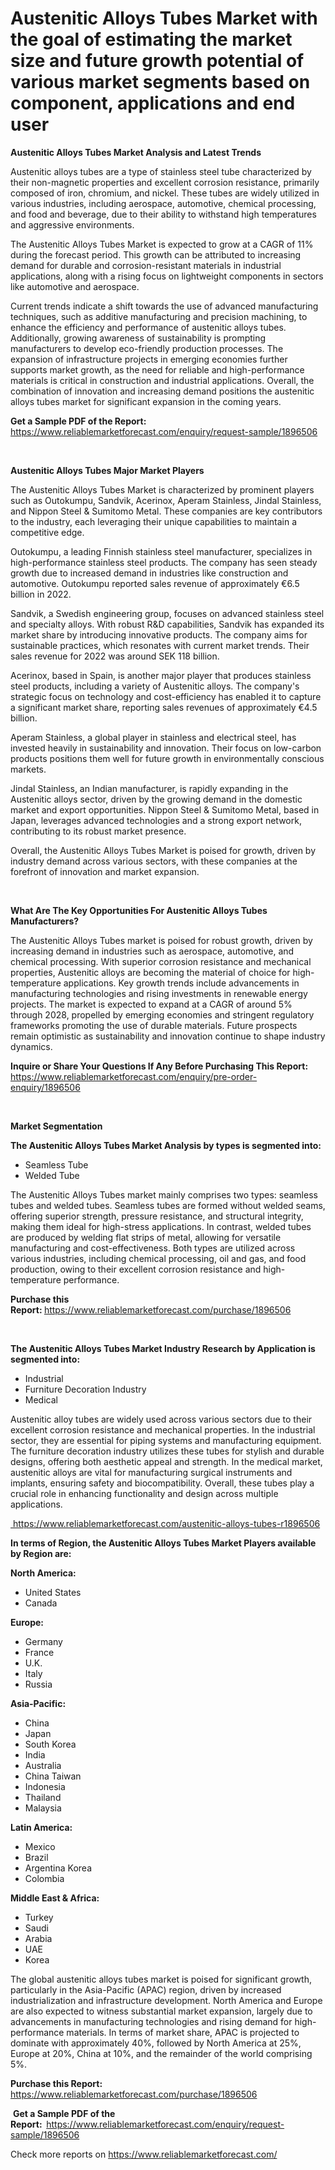 <p><h1>Austenitic Alloys Tubes Market with the goal of estimating the market size and future growth potential of various market segments based on component, applications and end user</h1></p><p><strong>Austenitic Alloys Tubes Market Analysis and Latest Trends</strong></p>
<p><p>Austenitic alloys tubes are a type of stainless steel tube characterized by their non-magnetic properties and excellent corrosion resistance, primarily composed of iron, chromium, and nickel. These tubes are widely utilized in various industries, including aerospace, automotive, chemical processing, and food and beverage, due to their ability to withstand high temperatures and aggressive environments. </p><p>The Austenitic Alloys Tubes Market is expected to grow at a CAGR of 11% during the forecast period. This growth can be attributed to increasing demand for durable and corrosion-resistant materials in industrial applications, along with a rising focus on lightweight components in sectors like automotive and aerospace. </p><p>Current trends indicate a shift towards the use of advanced manufacturing techniques, such as additive manufacturing and precision machining, to enhance the efficiency and performance of austenitic alloys tubes. Additionally, growing awareness of sustainability is prompting manufacturers to develop eco-friendly production processes. The expansion of infrastructure projects in emerging economies further supports market growth, as the need for reliable and high-performance materials is critical in construction and industrial applications. Overall, the combination of innovation and increasing demand positions the austenitic alloys tubes market for significant expansion in the coming years.</p></p>
<p><strong>Get a Sample PDF of the Report:&nbsp;</strong> <a href="https://www.reliablemarketforecast.com/enquiry/request-sample/1896506?utm_campaign=3445&utm_medium=2&utm_source=Github&utm_content=ia&utm_term=28032025&utm_id=austenitic-alloys-tubes">https://www.reliablemarketforecast.com/enquiry/request-sample/1896506</a></p>
<p>&nbsp;</p>
<p><strong>Austenitic Alloys Tubes Major Market Players</strong></p>
<p><p>The Austenitic Alloys Tubes Market is characterized by prominent players such as Outokumpu, Sandvik, Acerinox, Aperam Stainless, Jindal Stainless, and Nippon Steel & Sumitomo Metal. These companies are key contributors to the industry, each leveraging their unique capabilities to maintain a competitive edge.</p><p>Outokumpu, a leading Finnish stainless steel manufacturer, specializes in high-performance stainless steel products. The company has seen steady growth due to increased demand in industries like construction and automotive. Outokumpu reported sales revenue of approximately €6.5 billion in 2022.</p><p>Sandvik, a Swedish engineering group, focuses on advanced stainless steel and specialty alloys. With robust R&D capabilities, Sandvik has expanded its market share by introducing innovative products. The company aims for sustainable practices, which resonates with current market trends. Their sales revenue for 2022 was around SEK 118 billion.</p><p>Acerinox, based in Spain, is another major player that produces stainless steel products, including a variety of Austenitic alloys. The company's strategic focus on technology and cost-efficiency has enabled it to capture a significant market share, reporting sales revenues of approximately €4.5 billion.</p><p>Aperam Stainless, a global player in stainless and electrical steel, has invested heavily in sustainability and innovation. Their focus on low-carbon products positions them well for future growth in environmentally conscious markets.</p><p>Jindal Stainless, an Indian manufacturer, is rapidly expanding in the Austenitic alloys sector, driven by the growing demand in the domestic market and export opportunities. Nippon Steel & Sumitomo Metal, based in Japan, leverages advanced technologies and a strong export network, contributing to its robust market presence.</p><p>Overall, the Austenitic Alloys Tubes Market is poised for growth, driven by industry demand across various sectors, with these companies at the forefront of innovation and market expansion.</p></p>
<p>&nbsp;</p>
<p><strong>What Are The Key Opportunities For Austenitic Alloys Tubes Manufacturers?</strong></p>
<p><p>The Austenitic Alloys Tubes market is poised for robust growth, driven by increasing demand in industries such as aerospace, automotive, and chemical processing. With superior corrosion resistance and mechanical properties, Austenitic alloys are becoming the material of choice for high-temperature applications. Key growth trends include advancements in manufacturing technologies and rising investments in renewable energy projects. The market is expected to expand at a CAGR of around 5% through 2028, propelled by emerging economies and stringent regulatory frameworks promoting the use of durable materials. Future prospects remain optimistic as sustainability and innovation continue to shape industry dynamics.</p></p>
<p><strong>Inquire or Share Your Questions If Any Before Purchasing This Report:</strong> <a href="https://www.reliablemarketforecast.com/enquiry/pre-order-enquiry/1896506?utm_campaign=3445&utm_medium=2&utm_source=Github&utm_content=ia&utm_term=28032025&utm_id=austenitic-alloys-tubes">https://www.reliablemarketforecast.com/enquiry/pre-order-enquiry/1896506</a></p>
<p>&nbsp;</p>
<p><strong>Market Segmentation</strong></p>
<p><strong>The Austenitic Alloys Tubes Market Analysis by types is segmented into:</strong></p>
<p><ul><li>Seamless Tube</li><li>Welded Tube</li></ul></p>
<p><p>The Austenitic Alloys Tubes market mainly comprises two types: seamless tubes and welded tubes. Seamless tubes are formed without welded seams, offering superior strength, pressure resistance, and structural integrity, making them ideal for high-stress applications. In contrast, welded tubes are produced by welding flat strips of metal, allowing for versatile manufacturing and cost-effectiveness. Both types are utilized across various industries, including chemical processing, oil and gas, and food production, owing to their excellent corrosion resistance and high-temperature performance.</p></p>
<p><strong>Purchase this Report:&nbsp;</strong><a href="https://www.reliablemarketforecast.com/purchase/1896506?utm_campaign=3445&utm_medium=2&utm_source=Github&utm_content=ia&utm_term=28032025&utm_id=austenitic-alloys-tubes">https://www.reliablemarketforecast.com/purchase/1896506</a></p>
<p>&nbsp;</p>
<p><strong>The Austenitic Alloys Tubes Market Industry Research by Application is segmented into:</strong></p>
<p><ul><li>Industrial</li><li>Furniture Decoration Industry</li><li>Medical</li></ul></p>
<p><p>Austenitic alloy tubes are widely used across various sectors due to their excellent corrosion resistance and mechanical properties. In the industrial sector, they are essential for piping systems and manufacturing equipment. The furniture decoration industry utilizes these tubes for stylish and durable designs, offering both aesthetic appeal and strength. In the medical market, austenitic alloys are vital for manufacturing surgical instruments and implants, ensuring safety and biocompatibility. Overall, these tubes play a crucial role in enhancing functionality and design across multiple applications.</p></p>
<p><a href="https://www.reliablemarketforecast.com/austenitic-alloys-tubes-r1896506?utm_campaign=3445&utm_medium=2&utm_source=Github&utm_content=ia&utm_term=28032025&utm_id=austenitic-alloys-tubes">&nbsp;https://www.reliablemarketforecast.com/austenitic-alloys-tubes-r1896506</a></p>
<p><strong>In terms of Region, the Austenitic Alloys Tubes Market Players available by Region are:</strong></p>
<p>
    <p> <strong> North America: </strong>
        <ul>
            <li>United States</li>
            <li>Canada</li>
        </ul>
        </p> 
    <p> <strong> Europe: </strong>
        <ul>
            <li>Germany</li>
            <li>France</li>
            <li>U.K.</li>
            <li>Italy</li>
            <li>Russia</li>
        </ul>
        </p> 
    <p> <strong> Asia-Pacific: </strong>
        <ul>
            <li>China</li>
            <li>Japan</li>
            <li>South Korea</li>
            <li>India</li>
            <li>Australia</li>
            <li>China Taiwan</li>
            <li>Indonesia</li>
            <li>Thailand</li>
            <li>Malaysia</li>
        </ul>
        </p> 
    <p> <strong> Latin America: </strong>
        <ul>
            <li>Mexico</li>
            <li>Brazil</li>
            <li>Argentina Korea</li>
            <li>Colombia</li>
        </ul>
        </p> 
    <p> <strong> Middle East & Africa: </strong>
        <ul>
            <li>Turkey</li>
            <li>Saudi</li>
            <li>Arabia</li>
            <li>UAE</li>
            <li>Korea</li>
        </ul>
    </p>
    </p>
<p><p>The global austenitic alloys tubes market is poised for significant growth, particularly in the Asia-Pacific (APAC) region, driven by increased industrialization and infrastructure development. North America and Europe are also expected to witness substantial market expansion, largely due to advancements in manufacturing technologies and rising demand for high-performance materials. In terms of market share, APAC is projected to dominate with approximately 40%, followed by North America at 25%, Europe at 20%, China at 10%, and the remainder of the world comprising 5%. </p></p>
<p><strong>Purchase this Report: </strong><a href="https://www.reliablemarketforecast.com/purchase/1896506?utm_campaign=3445&utm_medium=2&utm_source=Github&utm_content=ia&utm_term=28032025&utm_id=austenitic-alloys-tubes">https://www.reliablemarketforecast.com/purchase/1896506</a></p>
<p>&nbsp;<strong>Get a Sample PDF of the Report:&nbsp;&nbsp;</strong><a href="https://www.reliablemarketforecast.com/enquiry/request-sample/1896506?utm_campaign=3445&utm_medium=2&utm_source=Github&utm_content=ia&utm_term=28032025&utm_id=austenitic-alloys-tubes">https://www.reliablemarketforecast.com/enquiry/request-sample/1896506</a></p>
<p><strong></strong></p>
<p>Check more reports on <a href="https://www.reliablemarketforecast.com/?utm_campaign=3445&utm_medium=2&utm_source=Github&utm_content=ia&utm_term=28032025&utm_id=austenitic-alloys-tubes">https://www.reliablemarketforecast.com/</a></p>